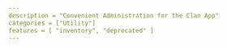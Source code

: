 ```yaml
---
description = "Convenient Administration for the Clan App"
categories = ["Utility"]
features = [ "inventory", "deprecated" ]
---
```

